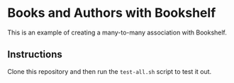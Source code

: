 # Books and Authors with Bookshelf

This is an example of creating a many-to-many association with Bookshelf.

## Instructions

Clone this repository and then run the `test-all.sh` script to test it out.

